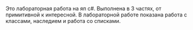 Это лабораторная работа на яп c#.
Выполнена в 3 частях, от примитивной к интересной.
В лабораторной работе показана работа с классами, наследием и работа со списками.
